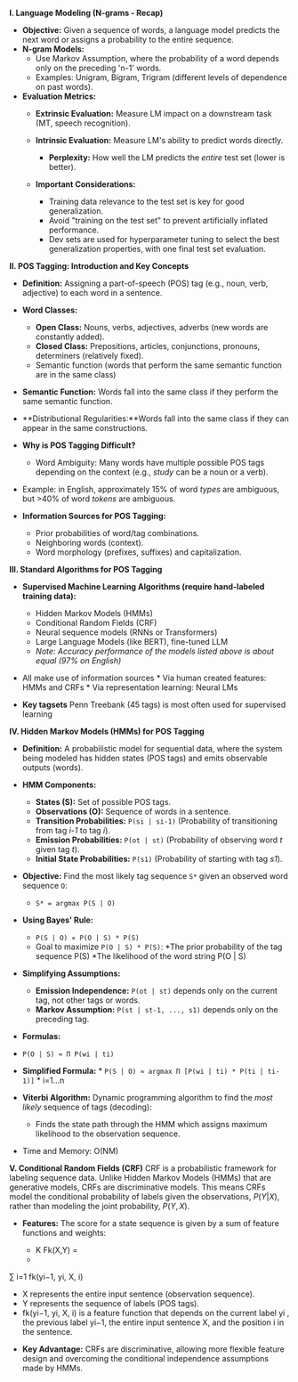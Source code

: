 
**I. Language Modeling (N-grams - Recap)**

*   **Objective:** Given a sequence of words, a language model predicts the next word or assigns a probability to the entire sequence.
*   **N-gram Models:**
    *   Use Markov Assumption, where the probability of a word depends only on the preceding 'n-1' words.
    *   Examples: Unigram, Bigram, Trigram (different levels of dependence on past words).
*   **Evaluation Metrics:**
    *   **Extrinsic Evaluation:** Measure LM impact on a downstream task (MT, speech recognition).
    *   **Intrinsic Evaluation:** Measure LM's ability to predict words directly.
        *   **Perplexity:** How well the LM predicts the *entire* test set (lower is better).

    *   **Important Considerations:**
        *   Training data relevance to the test set is key for good generalization.
        *   Avoid "training on the test set" to prevent artificially inflated performance.
        *   Dev sets are used for hyperparameter tuning to select the best generalization properties, with one final test set evaluation.

**II. POS Tagging: Introduction and Key Concepts**

*   **Definition:** Assigning a part-of-speech (POS) tag (e.g., noun, verb, adjective) to each word in a sentence.
*   **Word Classes:**
    *   **Open Class:** Nouns, verbs, adjectives, adverbs (new words are constantly added).
    *   **Closed Class:** Prepositions, articles, conjunctions, pronouns, determiners (relatively fixed).
    *  Semantic function (words that perform the same semantic function are in the same class)

*   **Semantic Function:** Words fall into the same class if they perform the same semantic function.
*   **Distributional Regularities:**Words fall into the same class if they can appear in the same constructions.
*   **Why is POS Tagging Difficult?**
    *   Word Ambiguity: Many words have multiple possible POS tags depending on the context (e.g., *study* can be a noun or a verb).
*   Example: in English, approximately 15% of word *types* are ambiguous, but >40% of word *tokens* are ambiguous.

*   **Information Sources for POS Tagging:**
    *   Prior probabilities of word/tag combinations.
    *   Neighboring words (context).
    *   Word morphology (prefixes, suffixes) and capitalization.

**III. Standard Algorithms for POS Tagging**

*   **Supervised Machine Learning Algorithms (require hand-labeled training data):**

    *   Hidden Markov Models (HMMs)
    *   Conditional Random Fields (CRF)
    *   Neural sequence models (RNNs or Transformers)
    *   Large Language Models (like BERT), fine-tuned LLM
    *   *Note: Accuracy performance of the models listed above is about equal (97% on English)*
*   All make use of information sources
        * Via human created features: HMMs and CRFs
        * Via representation learning:  Neural LMs

*   **Key tagsets**
Penn Treebank (45 tags) is most often used for supervised learning

**IV. Hidden Markov Models (HMMs) for POS Tagging**

*   **Definition:** A probabilistic model for sequential data, where the system being modeled has hidden states (POS tags) and emits observable outputs (words).
*   **HMM Components:**
    *   **States (S):** Set of possible POS tags.
    *   **Observations (O):** Sequence of words in a sentence.
    *   **Transition Probabilities:**  `P(si | si-1)` (Probability of transitioning from tag *i-1* to tag *i*).
    *   **Emission Probabilities:**  `P(ot | st)` (Probability of observing word *t* given tag *t*).
    *   **Initial State Probabilities:**  `P(s1)` (Probability of starting with tag *s1*).
*   **Objective:** Find the most likely tag sequence `S*` given an observed word sequence `O`:
    *   `S* = argmax P(S | O)`
*   **Using Bayes' Rule:**
    *   `P(S | O) ∝ P(O | S) * P(S)`
    *   Goal to maximize `P(O | S) * P(S)`:
        *The prior probability of the tag sequence P(S)
        *The likelihood of the word string P(O | S)

*   **Simplifying Assumptions:**

    *   **Emission Independence:**  `P(ot | st)` depends only on the current tag, not other tags or words.
    *   **Markov Assumption:** `P(st | st-1, ..., s1)` depends only on the preceding tag.
*   **Formulas:**

  * `P(O | S) ≈ Π P(wi | ti)`
*   **Simplified Formula:**
        *   `P(S | O) ≈ argmax Π [P(wi | ti) * P(ti | ti-1)]`
        *       i=1...n

*   **Viterbi Algorithm:** Dynamic programming algorithm to find the *most likely* sequence of tags (decoding):
    *   Finds the state path through the HMM which assigns maximum likelihood to the observation sequence.
* Time and Memory: O(NM)

**V. Conditional Random Fields (CRF)**
CRF is a probabilistic framework for labeling sequence data. Unlike Hidden Markov Models (HMMs) that are generative models, CRFs are discriminative models. This means CRFs model the conditional probability of labels given the observations, $P(Y|X)$, rather than modeling the joint probability, $P(Y, X)$.

*   **Features:** The score for a state sequence is given by a sum of feature functions and weights:

    * K Fk(X,Y) =
    * 
∑ i=1 fk(yi−1, yi, X, i)
- X represents the entire input sentence (observation sequence).
- Y represents the sequence of labels (POS tags).
- fk(yi−1, yi, X, i) is a feature function that depends on the current label yi , the previous label yi−1, the entire input sentence X, and the position i in the sentence.
*   **Key Advantage:** CRFs are discriminative, allowing more flexible feature design and overcoming the conditional independence assumptions made by HMMs.

